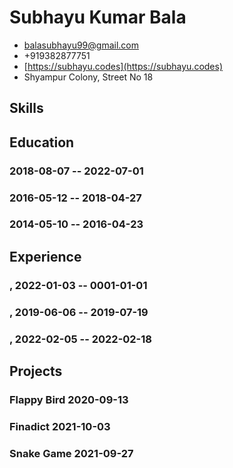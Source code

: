 # Subhayu Kumar Bala

- <balasubhayu99@gmail.com>
- +919382877751
- [https://subhayu.codes](https://subhayu.codes)
- Shyampur Colony, Street No 18


## Skills


## Education

### <span></span> <span>2018-08-07 -- 2022-07-01</span>


### <span></span> <span>2016-05-12 -- 2018-04-27</span>


### <span></span> <span>2014-05-10 -- 2016-04-23</span>



## Experience

### <span>, </span> <span>2022-01-03 -- 0001-01-01</span>


### <span>, </span> <span>2019-06-06 -- 2019-07-19</span>


### <span>, </span> <span>2022-02-05 -- 2022-02-18</span>



## Projects

### <span>Flappy Bird</span> <span>2020-09-13</span>


### <span>Finadict</span> <span>2021-10-03</span>


### <span>Snake Game</span> <span>2021-09-27</span>


